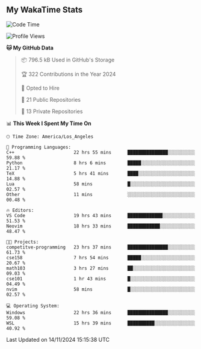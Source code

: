## My WakaTime Stats
<!--START_SECTION:waka-->
![Code Time](http://img.shields.io/badge/Code%20Time-133%20hrs%2045%20mins-blue)

![Profile Views](http://img.shields.io/badge/Profile%20Views-0-blue)

**🐱 My GitHub Data** 

> 📦 796.5 kB Used in GitHub's Storage 
 > 
> 🏆 322 Contributions in the Year 2024
 > 
> 💼 Opted to Hire
 > 
> 📜 21 Public Repositories 
 > 
> 🔑 13 Private Repositories 
 > 
📊 **This Week I Spent My Time On** 

```text
🕑︎ Time Zone: America/Los_Angeles

💬 Programming Languages: 
C++                      22 hrs 55 mins      ███████████████░░░░░░░░░░   59.88 % 
Python                   8 hrs 6 mins        █████░░░░░░░░░░░░░░░░░░░░   21.17 % 
TeX                      5 hrs 41 mins       ████░░░░░░░░░░░░░░░░░░░░░   14.88 % 
Lua                      58 mins             █░░░░░░░░░░░░░░░░░░░░░░░░   02.57 % 
Other                    11 mins             ░░░░░░░░░░░░░░░░░░░░░░░░░   00.48 % 

🔥 Editors: 
VS Code                  19 hrs 43 mins      █████████████░░░░░░░░░░░░   51.53 % 
Neovim                   18 hrs 33 mins      ████████████░░░░░░░░░░░░░   48.47 % 

🐱‍💻 Projects: 
competitve-programming   23 hrs 37 mins      ███████████████░░░░░░░░░░   61.73 % 
cse158                   7 hrs 54 mins       █████░░░░░░░░░░░░░░░░░░░░   20.67 % 
math103                  3 hrs 27 mins       ██░░░░░░░░░░░░░░░░░░░░░░░   09.03 % 
cse101                   1 hr 43 mins        █░░░░░░░░░░░░░░░░░░░░░░░░   04.49 % 
nvim                     58 mins             █░░░░░░░░░░░░░░░░░░░░░░░░   02.57 % 

💻 Operating System: 
Windows                  22 hrs 36 mins      ███████████████░░░░░░░░░░   59.08 % 
WSL                      15 hrs 39 mins      ██████████░░░░░░░░░░░░░░░   40.92 % 
```


 Last Updated on 14/11/2024 15:15:38 UTC
<!--END_SECTION:waka-->

